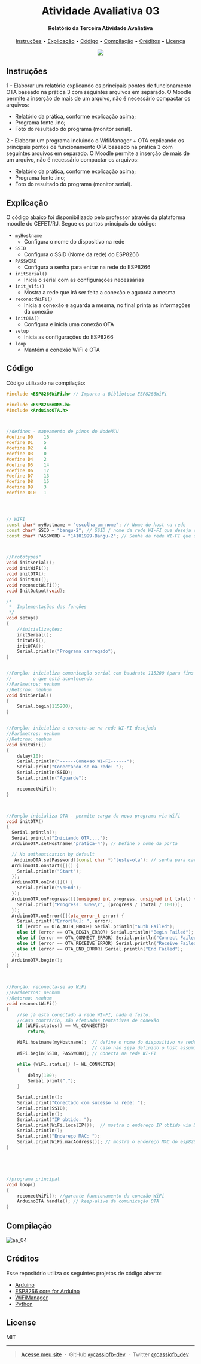 <h1 align="center">
  Atividade Avaliativa 03
</h1>

<h4 align="center">
  Relatório da Terceira Atividade Avaliativa
</h4>

<p align="center">
  <a href="#instruções">Instruções</a> •
  <a href="#explicação">Explicação</a> •
  <a href="#código">Código</a> •
  <a href="#compilação">Compilação</a> •
  <a href="#créditos">Créditos</a> •
  <a href="#license">Licença</a>
</p>

<p align="center">
  <img src="https://i.imgur.com/K0E5iFC.jpg">
</p>

## Instruções

1 - Elaborar um relatório explicando os principais pontos de funcionamento OTA baseado na prática 3 com seguintes arquivos em separado. O Moodle permite a inserção de mais de um arquivo, não é necessário compactar os arquivos:

- Relatório da prática, conforme explicação acima;
- Programa fonte .ino;
- Foto do resultado do programa (monitor serial).

2 - Elaborar um programa incluindo o WifiManager + OTA
explicando os principais pontos de funcionamento OTA baseado na prática 3 com seguintes arquivos em separado. O Moodle permite a inserção de mais de um arquivo, não é necessário compactar os arquivos:

- Relatório da prática, conforme explicação acima;
- Programa fonte .ino;
- Foto do resultado do programa (monitor serial).

## Explicação

O código abaixo foi disponibilizado pelo professor através da plataforma moodle do CEFET/RJ. Segue os pontos principais do código:

- ```myHostname```
  - Configura o nome do dispositivo na rede
- ```SSID```
  - Configura o SSID (Nome da rede) do ESP8266
- ```PASSWORD```
  - Configura a senha para entrar na rede do ESP8266
- ```initSerial()```
  - Inicia o serial com as configurações necessárias
- ```init_Wifi()```
  - Mostra a rede que irá ser feita a conexão e aguarda a mesma
- ```reconectWiFi()```
  - Inicia a conexão e aguarda a mesma, no final printa as informações da conexão
- ```initOTA()```
  - Configura e inicia uma conexão OTA
- ```setup```
  - Inicia as configurações do ESP8266
- ```loop```
  - Mantém a conexão WiFi e OTA

## Código

Código utilizado na compilação:

```cpp
#include <ESP8266WiFi.h> // Importa a Biblioteca ESP8266WiFi

#include <ESP8266mDNS.h>
#include <ArduinoOTA.h>



//defines - mapeamento de pinos do NodeMCU
#define D0    16
#define D1    5
#define D2    4
#define D3    0
#define D4    2
#define D5    14
#define D6    12
#define D7    13
#define D8    15
#define D9    3
#define D10   1




// WIFI
const char* myHostname = "escolha_um_nome"; // Nome do host na rede
const char* SSID = "bangu-2"; // SSID / nome da rede WI-FI que deseja se conectar
const char* PASSWORD = "14101999-Bangu-2"; // Senha da rede WI-FI que deseja se conectar



//Prototypes"
void initSerial();
void initWiFi();
void initOTA();
void initMQTT();
void reconectWiFi();
void InitOutput(void);

/*
 *  Implementações das funções
 */
void setup()
{
    //inicializações:
    initSerial();
    initWiFi();
    initOTA();
    Serial.println("Programa carregado");
}


//Função: inicializa comunicação serial com baudrate 115200 (para fins de monitorar no terminal serial
//        o que está acontecendo.
//Parâmetros: nenhum
//Retorno: nenhum
void initSerial()
{
    Serial.begin(115200);
}


//Função: inicializa e conecta-se na rede WI-FI desejada
//Parâmetros: nenhum
//Retorno: nenhum
void initWiFi()
{
    delay(10);
    Serial.println("------Conexao WI-FI------");
    Serial.print("Conectando-se na rede: ");
    Serial.println(SSID);
    Serial.println("Aguarde");

    reconectWiFi();
}



//Função inicializa OTA - permite carga do novo programa via Wifi
void initOTA()
{
  Serial.println();
  Serial.println("Iniciando OTA....");
  ArduinoOTA.setHostname("pratica-4"); // Define o nome da porta

  // No authentication by default
   ArduinoOTA.setPassword((const char *)"teste-ota"); // senha para carga via WiFi (OTA)
  ArduinoOTA.onStart([]() {
    Serial.println("Start");
  });
  ArduinoOTA.onEnd([]() {
    Serial.println("\nEnd");
  });
  ArduinoOTA.onProgress([](unsigned int progress, unsigned int total) {
    Serial.printf("Progress: %u%%\r", (progress / (total / 100)));
  });
  ArduinoOTA.onError([](ota_error_t error) {
    Serial.printf("Error[%u]: ", error);
    if (error == OTA_AUTH_ERROR) Serial.println("Auth Failed");
    else if (error == OTA_BEGIN_ERROR) Serial.println("Begin Failed");
    else if (error == OTA_CONNECT_ERROR) Serial.println("Connect Failed");
    else if (error == OTA_RECEIVE_ERROR) Serial.println("Receive Failed");
    else if (error == OTA_END_ERROR) Serial.println("End Failed");
  });
  ArduinoOTA.begin();
}



//Função: reconecta-se ao WiFi
//Parâmetros: nenhum
//Retorno: nenhum
void reconectWiFi()
{
    //se já está conectado a rede WI-FI, nada é feito.
    //Caso contrário, são efetuadas tentativas de conexão
    if (WiFi.status() == WL_CONNECTED)
        return;

    WiFi.hostname(myHostname);  // define o nome do dispositivo na rede
                                // caso não seja definido o host assumirá o nome padrão do dispositivo
    WiFi.begin(SSID, PASSWORD); // Conecta na rede WI-FI

    while (WiFi.status() != WL_CONNECTED)
    {
        delay(100);
        Serial.print(".");
    }

    Serial.println();
    Serial.print("Conectado com sucesso na rede: ");
    Serial.print(SSID);
    Serial.println();
    Serial.print("IP obtido: ");
    Serial.print(WiFi.localIP());  // mostra o endereço IP obtido via DHCP
    Serial.println();
    Serial.print("Endereço MAC: ");
    Serial.print(WiFi.macAddress()); // mostra o endereço MAC do esp8266
}





//programa principal
void loop()
{
    reconectWiFi(); //garante funcionamento da conexão WiFi
    ArduinoOTA.handle(); // keep-alive da comunicação OTA
}

```

## Compilação

![aa_04](https://i.imgur.com/BbgiKtg.png)

## Créditos

Esse repositório utiliza os seguintes projetos de código aberto:

- [Arduino](https://github.com/arduino/Arduino)
- [ESP8266 core for Arduino](https://github.com/esp8266/Arduino)
- [WiFiManager](https://github.com/tzapu/WiFiManager)
- [Python](https://www.python.org/)

## License

MIT

---

> [Acesse meu site](https://cassiofernando.netlify.app/) &nbsp;&middot;&nbsp;
> GitHub [@cassiofb-dev](https://github.com/cassiofb-dev) &nbsp;&middot;&nbsp;
> Twitter [@cassiofb_dev](https://twitter.com/cassiofb_dev)
